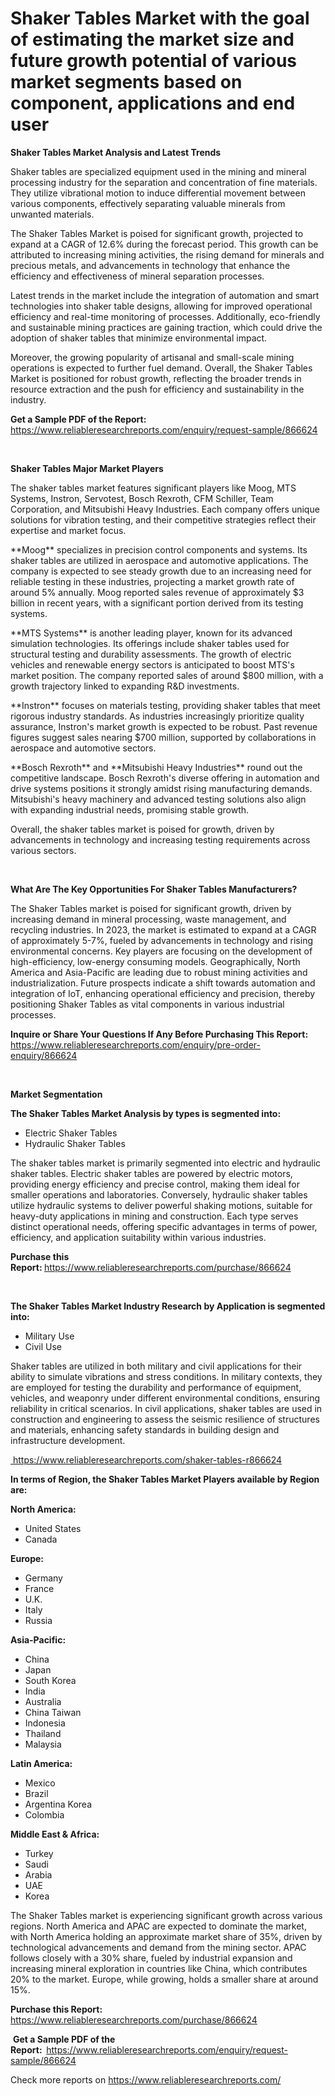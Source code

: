 <p><h1>Shaker Tables Market with the goal of estimating the market size and future growth potential of various market segments based on component, applications and end user</h1></p><p><strong>Shaker Tables Market Analysis and Latest Trends</strong></p>
<p><p>Shaker tables are specialized equipment used in the mining and mineral processing industry for the separation and concentration of fine materials. They utilize vibrational motion to induce differential movement between various components, effectively separating valuable minerals from unwanted materials.</p><p>The Shaker Tables Market is poised for significant growth, projected to expand at a CAGR of 12.6% during the forecast period. This growth can be attributed to increasing mining activities, the rising demand for minerals and precious metals, and advancements in technology that enhance the efficiency and effectiveness of mineral separation processes.</p><p>Latest trends in the market include the integration of automation and smart technologies into shaker table designs, allowing for improved operational efficiency and real-time monitoring of processes. Additionally, eco-friendly and sustainable mining practices are gaining traction, which could drive the adoption of shaker tables that minimize environmental impact.</p><p>Moreover, the growing popularity of artisanal and small-scale mining operations is expected to further fuel demand. Overall, the Shaker Tables Market is positioned for robust growth, reflecting the broader trends in resource extraction and the push for efficiency and sustainability in the industry.</p></p>
<p><strong>Get a Sample PDF of the Report:&nbsp;</strong> <a href="https://www.reliableresearchreports.com/enquiry/request-sample/866624?utm_campaign=3027&utm_medium=2&utm_source=Github&utm_content=ia&utm_term=10042025&utm_id=shaker-tables">https://www.reliableresearchreports.com/enquiry/request-sample/866624</a></p>
<p>&nbsp;</p>
<p><strong>Shaker Tables Major Market Players</strong></p>
<p><p>The shaker tables market features significant players like Moog, MTS Systems, Instron, Servotest, Bosch Rexroth, CFM Schiller, Team Corporation, and Mitsubishi Heavy Industries. Each company offers unique solutions for vibration testing, and their competitive strategies reflect their expertise and market focus.</p><p>**Moog** specializes in precision control components and systems. Its shaker tables are utilized in aerospace and automotive applications. The company is expected to see steady growth due to an increasing need for reliable testing in these industries, projecting a market growth rate of around 5% annually. Moog reported sales revenue of approximately $3 billion in recent years, with a significant portion derived from its testing systems.</p><p>**MTS Systems** is another leading player, known for its advanced simulation technologies. Its offerings include shaker tables used for structural testing and durability assessments. The growth of electric vehicles and renewable energy sectors is anticipated to boost MTS's market position. The company reported sales of around $800 million, with a growth trajectory linked to expanding R&D investments.</p><p>**Instron** focuses on materials testing, providing shaker tables that meet rigorous industry standards. As industries increasingly prioritize quality assurance, Instron's market growth is expected to be robust. Past revenue figures suggest sales nearing $700 million, supported by collaborations in aerospace and automotive sectors.</p><p>**Bosch Rexroth** and **Mitsubishi Heavy Industries** round out the competitive landscape. Bosch Rexroth's diverse offering in automation and drive systems positions it strongly amidst rising manufacturing demands. Mitsubishi's heavy machinery and advanced testing solutions also align with expanding industrial needs, promising stable growth.</p><p>Overall, the shaker tables market is poised for growth, driven by advancements in technology and increasing testing requirements across various sectors.</p></p>
<p>&nbsp;</p>
<p><strong>What Are The Key Opportunities For Shaker Tables Manufacturers?</strong></p>
<p><p>The Shaker Tables market is poised for significant growth, driven by increasing demand in mineral processing, waste management, and recycling industries. In 2023, the market is estimated to expand at a CAGR of approximately 5-7%, fueled by advancements in technology and rising environmental concerns. Key players are focusing on the development of high-efficiency, low-energy consuming models. Geographically, North America and Asia-Pacific are leading due to robust mining activities and industrialization. Future prospects indicate a shift towards automation and integration of IoT, enhancing operational efficiency and precision, thereby positioning Shaker Tables as vital components in various industrial processes.</p></p>
<p><strong>Inquire or Share Your Questions If Any Before Purchasing This Report:</strong> <a href="https://www.reliableresearchreports.com/enquiry/pre-order-enquiry/866624?utm_campaign=3027&utm_medium=2&utm_source=Github&utm_content=ia&utm_term=10042025&utm_id=shaker-tables">https://www.reliableresearchreports.com/enquiry/pre-order-enquiry/866624</a></p>
<p>&nbsp;</p>
<p><strong>Market Segmentation</strong></p>
<p><strong>The Shaker Tables Market Analysis by types is segmented into:</strong></p>
<p><ul><li>Electric Shaker Tables</li><li>Hydraulic Shaker Tables</li></ul></p>
<p><p>The shaker tables market is primarily segmented into electric and hydraulic shaker tables. Electric shaker tables are powered by electric motors, providing energy efficiency and precise control, making them ideal for smaller operations and laboratories. Conversely, hydraulic shaker tables utilize hydraulic systems to deliver powerful shaking motions, suitable for heavy-duty applications in mining and construction. Each type serves distinct operational needs, offering specific advantages in terms of power, efficiency, and application suitability within various industries.</p></p>
<p><strong>Purchase this Report:&nbsp;</strong><a href="https://www.reliableresearchreports.com/purchase/866624?utm_campaign=3027&utm_medium=2&utm_source=Github&utm_content=ia&utm_term=10042025&utm_id=shaker-tables">https://www.reliableresearchreports.com/purchase/866624</a></p>
<p>&nbsp;</p>
<p><strong>The Shaker Tables Market Industry Research by Application is segmented into:</strong></p>
<p><ul><li>Military Use</li><li>Civil Use</li></ul></p>
<p><p>Shaker tables are utilized in both military and civil applications for their ability to simulate vibrations and stress conditions. In military contexts, they are employed for testing the durability and performance of equipment, vehicles, and weaponry under different environmental conditions, ensuring reliability in critical scenarios. In civil applications, shaker tables are used in construction and engineering to assess the seismic resilience of structures and materials, enhancing safety standards in building design and infrastructure development.</p></p>
<p><a href="https://www.reliableresearchreports.com/shaker-tables-r866624?utm_campaign=3027&utm_medium=2&utm_source=Github&utm_content=ia&utm_term=10042025&utm_id=shaker-tables">&nbsp;https://www.reliableresearchreports.com/shaker-tables-r866624</a></p>
<p><strong>In terms of Region, the Shaker Tables Market Players available by Region are:</strong></p>
<p>
    <p> <strong> North America: </strong>
        <ul>
            <li>United States</li>
            <li>Canada</li>
        </ul>
        </p> 
    <p> <strong> Europe: </strong>
        <ul>
            <li>Germany</li>
            <li>France</li>
            <li>U.K.</li>
            <li>Italy</li>
            <li>Russia</li>
        </ul>
        </p> 
    <p> <strong> Asia-Pacific: </strong>
        <ul>
            <li>China</li>
            <li>Japan</li>
            <li>South Korea</li>
            <li>India</li>
            <li>Australia</li>
            <li>China Taiwan</li>
            <li>Indonesia</li>
            <li>Thailand</li>
            <li>Malaysia</li>
        </ul>
        </p> 
    <p> <strong> Latin America: </strong>
        <ul>
            <li>Mexico</li>
            <li>Brazil</li>
            <li>Argentina Korea</li>
            <li>Colombia</li>
        </ul>
        </p> 
    <p> <strong> Middle East & Africa: </strong>
        <ul>
            <li>Turkey</li>
            <li>Saudi</li>
            <li>Arabia</li>
            <li>UAE</li>
            <li>Korea</li>
        </ul>
    </p>
    </p>
<p><p>The Shaker Tables market is experiencing significant growth across various regions. North America and APAC are expected to dominate the market, with North America holding an approximate market share of 35%, driven by technological advancements and demand from the mining sector. APAC follows closely with a 30% share, fueled by industrial expansion and increasing mineral exploration in countries like China, which contributes 20% to the market. Europe, while growing, holds a smaller share at around 15%.</p></p>
<p><strong>Purchase this Report: </strong><a href="https://www.reliableresearchreports.com/purchase/866624?utm_campaign=3027&utm_medium=2&utm_source=Github&utm_content=ia&utm_term=10042025&utm_id=shaker-tables">https://www.reliableresearchreports.com/purchase/866624</a></p>
<p>&nbsp;<strong>Get a Sample PDF of the Report:&nbsp;&nbsp;</strong><a href="https://www.reliableresearchreports.com/enquiry/request-sample/866624?utm_campaign=3027&utm_medium=2&utm_source=Github&utm_content=ia&utm_term=10042025&utm_id=shaker-tables">https://www.reliableresearchreports.com/enquiry/request-sample/866624</a></p>
<p><strong></strong></p>
<p>Check more reports on <a href="https://www.reliableresearchreports.com/?utm_campaign=3027&utm_medium=2&utm_source=Github&utm_content=ia&utm_term=10042025&utm_id=shaker-tables">https://www.reliableresearchreports.com/</a></p>